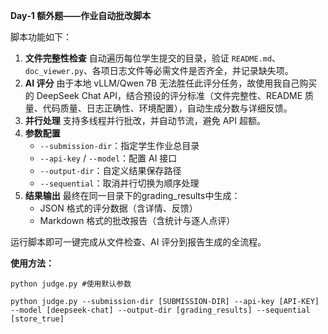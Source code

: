 **Day‑1 额外题——作业自动批改脚本**

脚本功能如下：

1. **文件完整性检查**
    自动遍历每位学生提交的目录，验证 `README.md`、`doc_viewer.py`、各项日志文件等必需文件是否齐全，并记录缺失项。
2. **AI 评分**
    由于本地 vLLM/Qwen 7B 无法胜任此评分任务，故使用我自己购买的 DeepSeek Chat API，结合预设的评分标准（文件完整性、README 质量、代码质量、日志正确性、环境配置），自动生成分数与详细反馈。
3. **并行处理**
    支持多线程并行批改，并自动节流，避免 API 超额。
4. **参数配置**
   - `--submission-dir`：指定学生作业总目录
   - `--api-key` / `--model`：配置 AI 接口
   - `--output-dir`：自定义结果保存路径
   - `--sequential`：取消并行切换为顺序处理
5. **结果输出**
    最终在同一目录下的grading_results中生成：
   - JSON 格式的评分数据（含详情、反馈）
   - Markdown 格式的批改报告（含统计与逐人点评）

运行脚本即可一键完成从文件检查、AI 评分到报告生成的全流程。

**使用方法：**

```
python judge.py #使用默认参数
```

```
python judge.py --submission-dir [SUBMISSION-DIR] --api-key [API-KEY] --model [deepseek-chat] --output-dir [grading_results] --sequential [store_true]
```

